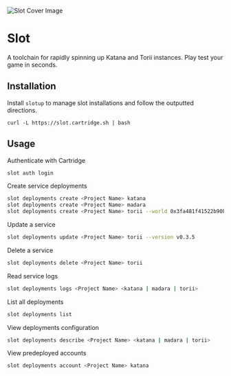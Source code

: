 ![Slot Cover Image](.github/cover.png)

# Slot

A toolchain for rapidly spinning up Katana and Torii instances. Play test your game in seconds.

## Installation

Install `slotup` to manage slot installations and follow the outputted directions.
```
curl -L https://slot.cartridge.sh | bash
```

## Usage

Authenticate with Cartridge
```sh
slot auth login
```

Create service deployments
```sh
slot deployments create <Project Name> katana
slot deployments create <Project Name> madara
slot deployments create <Project Name> torii --world 0x3fa481f41522b90b3684ecfab7650c259a76387fab9c380b7a959e3d4ac69f
```

Update a service
```sh
slot deployments update <Project Name> torii --version v0.3.5
```

Delete a service
```sh
slot deployments delete <Project Name> torii
```

Read service logs
```sh
slot deployments logs <Project Name> <katana | madara | torii>
```

List all deployments
```sh
slot deployments list
```

View deployments configuration
```sh
slot deployments describe <Project Name> <katana | madara | torii>
```

View predeployed accounts
```sh
slot deployments account <Project Name> katana
```